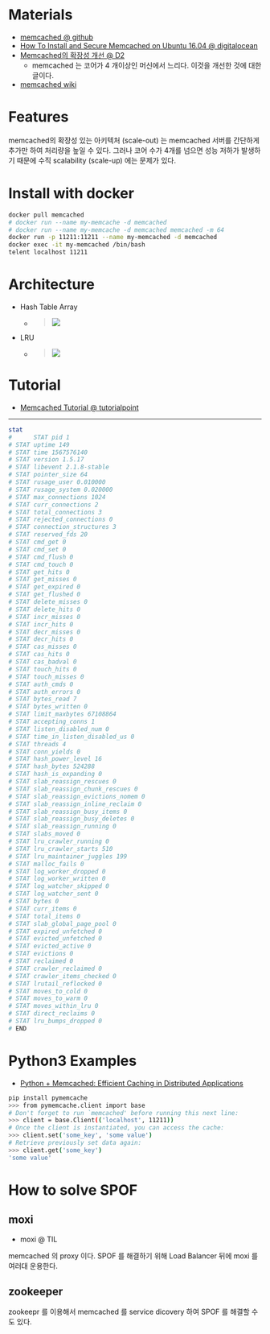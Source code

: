 # Materials

* [memcached @ github](https://github.com/memcached/memcached)
* [How To Install and Secure Memcached on Ubuntu 16.04 @ digitalocean](https://www.digitalocean.com/community/tutorials/how-to-install-and-secure-memcached-on-ubuntu-16-04)
* [Memcached의 확장성 개선 @ D2](https://d2.naver.com/helloworld/151047)
  * memcached 는 코어가 4 개이상인 머신에서 느리다. 이것을 개선한 것에 대한 글이다.
* [memcached wiki](https://github.com/memcached/memcached/wiki)

# Features

memcached의 확장성 있는 아키텍처 (scale-out) 는 memcached 서버를 간단하게 추가만 하여 처리량을 높일 수 있다. 
그러나 코어 수가 4개를 넘으면 성능 저하가 발생하기 때문에 수직 scalability (scale-up) 에는 문제가 있다.

# Install with docker

```bash
docker pull memcached
# docker run --name my-memcache -d memcached
# docker run --name my-memcache -d memcached memcached -m 64
docker run -p 11211:11211 --name my-memcached -d memcached
docker exec -it my-memcached /bin/bash
telent localhost 11211
```

# Architecture

* Hash Table Array
  * > ![](https://d2.naver.com/content/images/2015/06/helloworld-151047-3.png)   
* LRU
  * > ![](https://d2.naver.com/content/images/2015/06/helloworld-151047-4.png)

# Tutorial

* [Memcached Tutorial @ tutorialpoint](https://www.tutorialspoint.com/memcached/index.htm)

-----

```bash
stat
#      STAT pid 1
# STAT uptime 149
# STAT time 1567576140
# STAT version 1.5.17
# STAT libevent 2.1.8-stable
# STAT pointer_size 64
# STAT rusage_user 0.010000
# STAT rusage_system 0.020000
# STAT max_connections 1024
# STAT curr_connections 2
# STAT total_connections 3
# STAT rejected_connections 0
# STAT connection_structures 3
# STAT reserved_fds 20
# STAT cmd_get 0
# STAT cmd_set 0
# STAT cmd_flush 0
# STAT cmd_touch 0
# STAT get_hits 0
# STAT get_misses 0
# STAT get_expired 0
# STAT get_flushed 0
# STAT delete_misses 0
# STAT delete_hits 0
# STAT incr_misses 0
# STAT incr_hits 0
# STAT decr_misses 0
# STAT decr_hits 0
# STAT cas_misses 0
# STAT cas_hits 0
# STAT cas_badval 0
# STAT touch_hits 0
# STAT touch_misses 0
# STAT auth_cmds 0
# STAT auth_errors 0
# STAT bytes_read 7
# STAT bytes_written 0
# STAT limit_maxbytes 67108864
# STAT accepting_conns 1
# STAT listen_disabled_num 0
# STAT time_in_listen_disabled_us 0
# STAT threads 4
# STAT conn_yields 0
# STAT hash_power_level 16
# STAT hash_bytes 524288
# STAT hash_is_expanding 0
# STAT slab_reassign_rescues 0
# STAT slab_reassign_chunk_rescues 0
# STAT slab_reassign_evictions_nomem 0
# STAT slab_reassign_inline_reclaim 0
# STAT slab_reassign_busy_items 0
# STAT slab_reassign_busy_deletes 0
# STAT slab_reassign_running 0
# STAT slabs_moved 0
# STAT lru_crawler_running 0
# STAT lru_crawler_starts 510
# STAT lru_maintainer_juggles 199
# STAT malloc_fails 0
# STAT log_worker_dropped 0
# STAT log_worker_written 0
# STAT log_watcher_skipped 0
# STAT log_watcher_sent 0
# STAT bytes 0
# STAT curr_items 0
# STAT total_items 0
# STAT slab_global_page_pool 0
# STAT expired_unfetched 0
# STAT evicted_unfetched 0
# STAT evicted_active 0
# STAT evictions 0
# STAT reclaimed 0
# STAT crawler_reclaimed 0
# STAT crawler_items_checked 0
# STAT lrutail_reflocked 0
# STAT moves_to_cold 0
# STAT moves_to_warm 0
# STAT moves_within_lru 0
# STAT direct_reclaims 0
# STAT lru_bumps_dropped 0
# END
```

# Python3 Examples

* [Python + Memcached: Efficient Caching in Distributed Applications](https://realpython.com/python-memcache-efficient-caching/)

```bash
pip install pymemcache
>>> from pymemcache.client import base
# Don't forget to run `memcached' before running this next line:
>>> client = base.Client(('localhost', 11211))
# Once the client is instantiated, you can access the cache:
>>> client.set('some_key', 'some value')
# Retrieve previously set data again:
>>> client.get('some_key')
'some value'
```

# How to solve SPOF

## moxi

* moxi @ TIL

memcached 의 proxy 이다. SPOF 를 해결하기 위해 Load Balancer 뒤에
moxi 를 여러대 운용한다. 

## zookeeper

zookeepr 를 이용해서 memcached 를 service dicovery 하여 SPOF 를
해결할 수도 있다.


